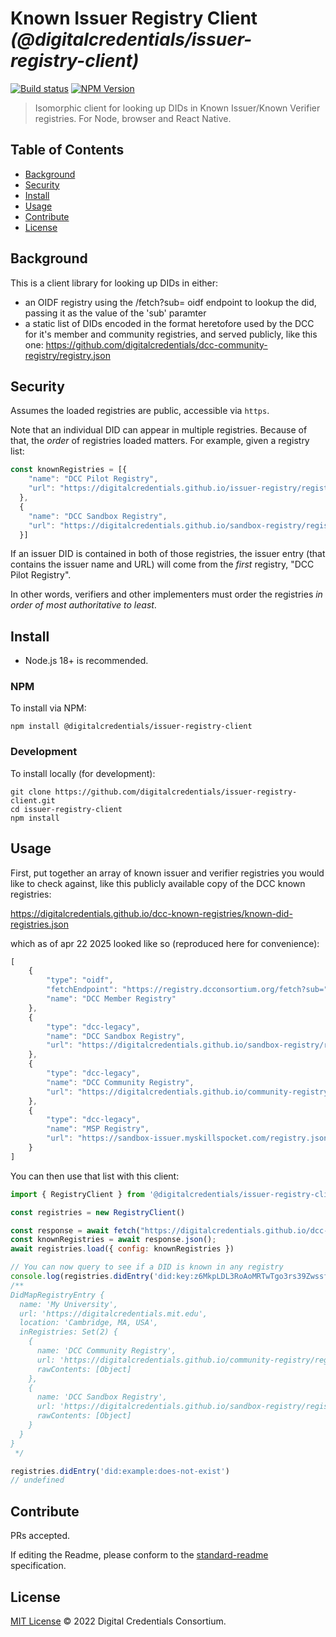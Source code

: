 # Known Issuer Registry Client _(@digitalcredentials/issuer-registry-client)_

[![Build status](https://img.shields.io/github/actions/workflow/status/digitalcredentials/issuer-registry-client/main.yml?branch=main)](https://github.com/digitalcredentials/issuer-registry-client/actions?query=workflow%3A%22Node.js+CI%22)
[![NPM Version](https://img.shields.io/npm/v/@digitalcredentials/issuer-registry-client.svg)](https://npm.im/@digitalcredentials/issuer-registry-client)

> Isomorphic client for looking up DIDs in Known Issuer/Known Verifier registries. For Node, browser and React Native.

## Table of Contents

- [Background](#background)
- [Security](#security)
- [Install](#install)
- [Usage](#usage)
- [Contribute](#contribute)
- [License](#license)

## Background

This is a client library for looking up DIDs in either:

- an OIDF registry using the /fetch?sub= oidf endpoint to lookup the did, passing it as the value of the 'sub' paramter
- a static list of DIDs encoded in the format heretofore used by the DCC for it's member and community registries, and served publicly, like this one: https://github.com/digitalcredentials/dcc-community-registry/registry.json


## Security

Assumes the loaded registries are public, accessible via `https`.

Note that an individual DID can appear in multiple registries.
Because of that, the _order_ of registries loaded matters. For example, given
a registry list:

```js
const knownRegistries = [{
    "name": "DCC Pilot Registry",
    "url": "https://digitalcredentials.github.io/issuer-registry/registry.json"
  },
  {
    "name": "DCC Sandbox Registry",
    "url": "https://digitalcredentials.github.io/sandbox-registry/registry.json"
  }]
```

If an issuer DID is contained in both of those registries, the issuer entry
(that contains the issuer name and URL) will come from the _first_ registry,
"DCC Pilot Registry".

In other words, verifiers and other implementers must order the registries
_in order of most authoritative to least_.

## Install

- Node.js 18+ is recommended.

### NPM

To install via NPM:

```
npm install @digitalcredentials/issuer-registry-client
```

### Development

To install locally (for development):

```
git clone https://github.com/digitalcredentials/issuer-registry-client.git
cd issuer-registry-client
npm install
```

## Usage

First, put together an array of known issuer and verifier registries you would
like to check against, like this publicly available copy of the DCC known registries:

https://digitalcredentials.github.io/dcc-known-registries/known-did-registries.json

which as of apr 22 2025 looked like so (reproduced here for convenience):

```js
[
    {
        "type": "oidf",
        "fetchEndpoint": "https://registry.dcconsortium.org/fetch?sub=",
        "name": "DCC Member Registry"
    },
    {
        "type": "dcc-legacy",
        "name": "DCC Sandbox Registry",
        "url": "https://digitalcredentials.github.io/sandbox-registry/registry.json"
    },
    {
        "type": "dcc-legacy",
        "name": "DCC Community Registry",
        "url": "https://digitalcredentials.github.io/community-registry/registry.json"
    },
    {
        "type": "dcc-legacy",
        "name": "MSP Registry",
        "url": "https://sandbox-issuer.myskillspocket.com/registry.json"
    }
]
```

You can then use that list with this client:

```js
import { RegistryClient } from '@digitalcredentials/issuer-registry-client'

const registries = new RegistryClient()

const response = await fetch("https://digitalcredentials.github.io/dcc-known-registries/known-did-registries.json");
const knownRegistries = await response.json();
await registries.load({ config: knownRegistries })

// You can now query to see if a DID is known in any registry
console.log(registries.didEntry('did:key:z6MkpLDL3RoAoMRTwTgo3rs39ZwssfaPKtGdZw7AGRN7CK4W'))
/**
DidMapRegistryEntry {
  name: 'My University',
  url: 'https://digitalcredentials.mit.edu',
  location: 'Cambridge, MA, USA',
  inRegistries: Set(2) {
    {
      name: 'DCC Community Registry',
      url: 'https://digitalcredentials.github.io/community-registry/registry.json',
      rawContents: [Object]
    },
    {
      name: 'DCC Sandbox Registry',
      url: 'https://digitalcredentials.github.io/sandbox-registry/registry.json',
      rawContents: [Object]
    }
  }
}
 */

registries.didEntry('did:example:does-not-exist')
// undefined
```


## Contribute

PRs accepted.

If editing the Readme, please conform to the
[standard-readme](https://github.com/RichardLitt/standard-readme) specification.

## License

[MIT License](LICENSE.md) © 2022 Digital Credentials Consortium.
